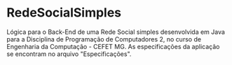 # RedeSocialSimples
Lógica para o Back-End de uma Rede Social simples desenvolvida em Java para a Disciplina de Programação de Computadores 2, no curso de Engenharia da Computação - CEFET MG. As especificações da aplicação se encontram no arquivo "Especificações".
